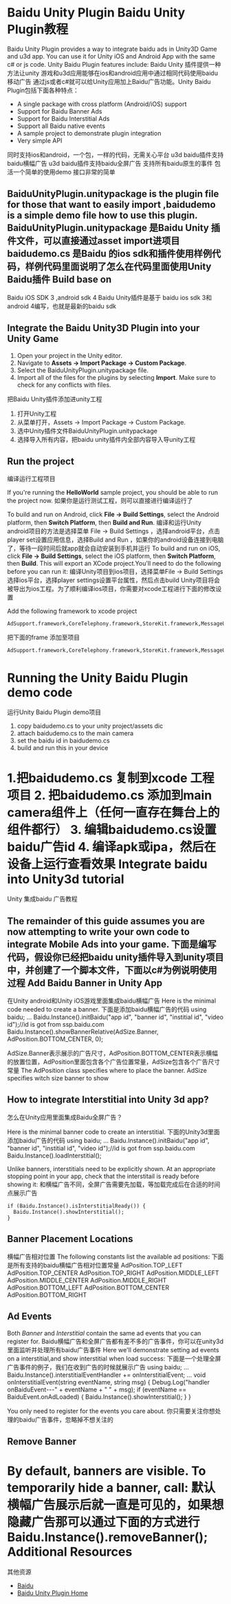 Baidu Unity Plugin
Baidu Unity Plugin教程
==============================

Baidu Unity Plugin provides a way to integrate baidu ads in Unity3D Game and u3d app.
You can use it for Unity iOS and Android App with the same c# or js code.
Unity Baidu Plugin features include:
Baidu Unity 插件提供一种方法让unity 游戏和u3d应用能够在ios和android应用中通过相同代码使用baidu移动广告
通过js或者c#就可以给Unity应用加上Baidu广告功能。Unity Baidu Plugin包括下面各种特点：

* A single package with cross platform (Android/iOS) support
* Support for Baidu Banner Ads
* Support for Baidu Interstitial Ads
* Support all Baidu native events
* A sample project to demonstrate plugin integration
* Very simple API 

同时支持ios和android，一个包，一样的代码，无需关心平台
u3d baidu插件支持baidu横幅广告
u3d baidu插件支持baidu全屏广告
支持所有baidu原生的事件
包活一个简单的使用demo
接口非常的简单

BaiduUnityPlugin.unitypackage is the plugin  file for those that want to easily import
,baidudemo is a simple demo file how to use this plugin.
BaiduUnityPlugin.unitypackage 是Baidu Unity 插件文件，可以直接通过asset import进项目
baidudemo.cs  是Baidu 的ios sdk和插件使用样例代码，样例代码里面说明了怎么在代码里面使用Unity Baidu插件
Build base on 
------------
Baidu iOS SDK 3 ,android sdk 4
Baidu Unity插件是基于 baidu ios sdk 3和android 4编写，也就是最新的baidu sdk

Integrate the Baidu Unity3D Plugin into your Unity Game
-----------------------------------

1. Open your project in the Unity editor.
2. Navigate to **Assets -> Import Package -> Custom Package**.
3. Select the BaiduUnityPlugin.unitypackage file.
4. Import all of the files for the plugins by selecting **Import**. Make sure
   to check for any conflicts with files.

把Baidu Unity插件添加进unity工程
1. 打开Unity工程
2. 从菜单打开，Assets -> Import Package -> Custom Package.
3. 选中Unity插件文件BaiduUnityPlugin.unitypackage
4. 选择导入所有内容，把baidu unity插件内全部内容导入导unity工程

Run the project
---------------
编译运行工程项目

If you're running the **HelloWorld** sample project, you should be able to run
the project now.
如果你是运行测试工程，则可以直接进行编译运行了

To build and run on Android, click **File -> Build Settings**, select the
Android platform, then **Switch Platform**, then **Build and Run**.
编译和运行Unity android项目的方法是选择菜单 File -> Build Settings ，选择android平台，点击player set设置应用信息，选择Build and Run ，如果你的android设备连接到电脑了，等待一段时间后就app就会自动安装到手机并运行
To build and run on iOS, click **File -> Build Settings**, select the iOS
platform, then **Switch Platform**, then **Build**. This will export an
XCode project.You'll need to do the following before you can run it:
编译Unity项目到ios项目，选择菜单File -> Build Settings 选择ios平台，选择player settings设置平台属性，然后点击build
Unity项目将会被导出为ios工程。为了顺利编译ios项目，你需要对xcode工程进行下面的修改设置



Add the following framework to xcode project

    AdSupport.framework,CoreTelephony.framework,StoreKit.framework,MessageUI.framework

 把下面的frame 添加至项目

    AdSupport.framework,CoreTelephony.framework,StoreKit.framework,MessageUI.framework

Running the Unity Baidu Plugin demo code 
===========================
运行Unity Baidu Plugin demo项目

1. copy baidudemo.cs  to your unity project/assets dic
2. attach baidudemo.cs to the main camera
3. set the baidu id  in baidudemo.cs
4. build and run this in your device

1.把baidudemo.cs 复制到xcode 工程项目
2. 把baidudemo.cs 添加到main camera组件上（任何一直存在舞台上的组件都行）
3. 编辑baidudemo.cs设置baidu广告id
4. 编译apk或ipa，然后在设备上运行查看效果
Integrate  baidu into Unity3d tutorial
===========================
Unity 集成baidu 广告教程

The remainder of this guide assumes you are now attempting to write your own
code to integrate  Mobile Ads into your game.
下面是编写代码，假设你已经把baidu unity插件导入到unity项目中，并创建了一个脚本文件，下面以c#为例说明使用过程
Add Baidu Banner in Unity App 
-----------------
在Unity android和Unity iOS游戏里面集成baidu横幅广告
Here is the minimal code needed to create a banner.
下面是添加baidu横幅广告的代码
    using baidu;
    ...
    Baidu.Instance().initBaidu("app id", "banner id", "institial id", "video id");//id is got from ssp.baidu.com
    Baidu.Instance().showBannerRelative(AdSize.Banner, AdPosition.BOTTOM_CENTER, 0);

AdSize.Banner表示展示的广告尺寸，AdPosition.BOTTOM_CENTER表示横幅的放置位置，AdPosition里面包含各个广告位置常量，AdSize包含各个广告尺寸常量
The AdPosition class specifies where to place the banner. AdSize specifies witch size banner to show


How to integrate Interstitial into Unity 3d app?
-----------------------
怎么在Unity应用里面集成Baidu全屏广告？

Here is the minimal banner code to create an interstitial.
下面的Unity3d里面添加baidu广告的代码
    using baidu;
    ...
    Baidu.Instance().initBaidu("app id", "banner id", "institial id", "video id");//id is got from ssp.baidu.com
    Baidu.Instance().loadInterstitial(); 

Unlike banners, interstitials need to be explicitly shown. At an appropriate
stopping point in your app, check that the interstitail is ready before
showing it:
和横幅广告不同，全屏广告需要先加载，等加载完成后在合适的时间点展示广告

    if (Baidu.Instance().isInterstitialReady()) {
      Baidu.Instance().showInterstitial();
    }

Banner Placement Locations
--------------------------
横幅广告相对位置
The following constants list the available ad positions:
下面是所有支持的baidu横幅广告相对位置常量
    AdPosition.TOP_LEFT
    AdPosition.TOP_CENTER
    AdPosition.TOP_RIGHT
    AdPosition.MIDDLE_LEFT
    AdPosition.MIDDLE_CENTER
    AdPosition.MIDDLE_RIGHT
    AdPosition.BOTTOM_LEFT
    AdPosition.BOTTOM_CENTER
    AdPosition.BOTTOM_RIGHT

Ad Events
---------
Both _Banner_ and _Interstitial_ contain the same ad events that you can
register for. 
Baidu横幅广告和全屏广告都有差不多的广告事件，你可以在unity3d里面监听并处理所有baidu广告事件
Here we'll demonstrate setting ad events on a interstitial,and show interstitial when load success:
下面是一个处理全屏广告事件的例子，我们在收到广告的时候就展示广告
    using baidu;
    ...
    Baidu.Instance().interstitialEventHandler += onInterstitialEvent;
    ...
    void onInterstitialEvent(string eventName, string msg)
    {
        Debug.Log("handler onBaiduEvent---" + eventName + "   " + msg);
        if (eventName == BaiduEvent.onAdLoaded)
        {
            Baidu.Instance().showInterstitial();
        }
    }

You only need to register for the events you care about.
你只需要关注你想处理的baidu广告事件，忽略掉不想关注的

Remove Banner 
----------------
By default, banners are visible. To temporarily hide a banner, call:
默认横幅广告展示后就一直是可见的，如果想隐藏广告那可以通过下面的方式进行
    Baidu.Instance().removeBanner();
Additional Resources
====================
其他资源
* [Baidu](https://ssp.baidu.com/)
* [Baidu Unity Plugin Home](https://github.com/unity-plugins/BaiDu-Unity-Plugin)

